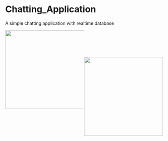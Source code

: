 # Chatting_Application

A simple chatting application with realtime database
<div>

<img style="float: left;" width=250px src="https://user-images.githubusercontent.com/83021083/205618158-95d0600b-097b-45e9-b8d6-105bcf482b10.png" > 
<br>
<br>
<br>
<br>
<br>

<img style="float: left;" width=250px src="https://user-images.githubusercontent.com/83021083/205618248-8df6b26c-13d3-4a09-858c-d53dfd4acb63.png" >
</div>



